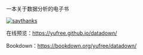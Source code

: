 一本关于数据分析的电子书

[![saythanks](https://img.shields.io/badge/Say%20Thanks-!-1EAEDB.svg)](https://saythanks.io/to/yufree)

在线预览：https://yufree.github.io/datadown/

Bookdown：https://bookdown.org/yufree/datadown/
